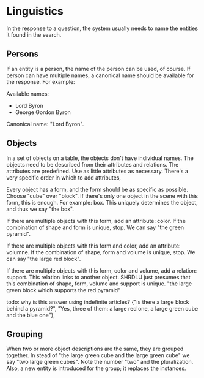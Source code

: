 # Linguistics

In the response to a question, the system usually needs to name the entities it found in the search.

## Persons

If an entity is a person, the name of the person can be used, of course. If person can have multiple names, a canonical name should be available for the response. For example:

Available names:

- Lord Byron
- George Gordon Byron

Canonical name: "Lord Byron".

## Objects

In a set of objects on a table, the objects don't have individual names. The objects need to be described from their attributes and relations. The attributes are predefined. Use as little attributes as necessary. There's a very specific order in which to add attributes, 

Every object has a form, and the form should be as specific as possible. Choose "cube" over "block". If there's only one object in the scene with this form, this is enough. For example: box. This uniquely determines the object, and thus we say "the box".

If there are multiple objects with this form, add an attribute: color. If the combination of shape and form is unique, stop. We can say "the green pyramid".

If there are multiple objects with this form and color, add an attribute: volumne. If the combination of shape, form and volume is unique, stop. We can say "the large red block".

If there are multiple objects with this form, color and volume, add a relation: support. This relation links to another object. SHRDLU just presumes that this combination of shape, form, volume and support is unique. "the large green block which supports the red pyramid"

todo: why is this answer using indefinite articles?
{"Is there a large block behind a pyramid?", "Yes, three of them: a large red one, a large green cube and the blue one"},

## Grouping

When two or more object descriptions are the same, they are grouped together. In stead of "the large green cube and the large green cube" we say "two large green cubes". Note the number "two" and the pluralization. Also, a new entity is introduced for the group; it replaces the instances.

